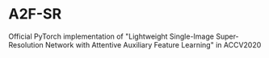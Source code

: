 # A2F-SR
Official PyTorch implementation of "Lightweight Single-Image Super-Resolution Network with Attentive Auxiliary Feature Learning" in ACCV2020
